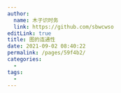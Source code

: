 ```yaml
---
author: 
  name: 木子识时务
  link: https://github.com/sbwcwso
editLink: true
title: 图的连通性
date: 2021-09-02 08:40:22
permalink: /pages/59f4b2/
categories: 
  - 
tags: 
  - 
---
```

